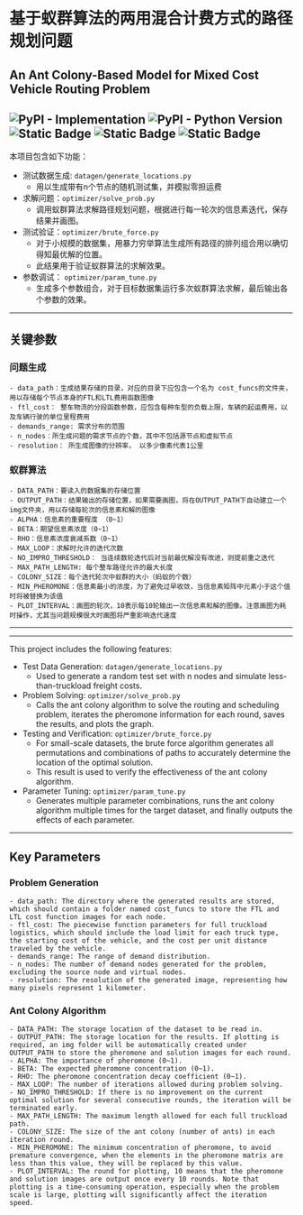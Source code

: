 # 基于蚁群算法的两用混合计费方式的路径规划问题
## An Ant Colony-Based Model for Mixed Cost Vehicle Routing Problem

![PyPI - Implementation](https://img.shields.io/pypi/implementation/NetworkX)
![PyPI - Python Version](https://img.shields.io/pypi/pyversions/NetworkX)
![Static Badge](https://img.shields.io/badge/Package-NetworkX-blue)
![Static Badge](https://img.shields.io/badge/AntColony-red)
![Static Badge](https://img.shields.io/badge/VehicleRouting-green)
---
本项目包含如下功能：

- 测试数据生成: `datagen/generate_locations.py`
  - 用以生成带有n个节点的随机测试集，并模拟零担运费
- 求解问题：`optimizer/solve_prob.py`
  - 调用蚁群算法求解路径规划问题，根据进行每一轮次的信息素迭代，保存结果并画图。
- 测试验证：`optimizer/brute_force.py`
  - 对于小规模的数据集，用暴力穷举算法生成所有路径的排列组合用以确切得知最优解的位置。
  - 此结果用于验证蚁群算法的求解效果。
- 参数调试： `optimizer/param_tune.py`
  - 生成多个参数组合，对于目标数据集运行多次蚁群算法求解，最后输出各个参数的效果。

------
## 关键参数
### 问题生成
    - data_path：生成结果存储的目录，对应的目录下应包含一个名为 cost_funcs的文件夹，用以存储每个节点本身的FTL和LTL费用函数图像
    - ftl_cost： 整车物流的分段函数参数，应包含每种车型的负载上限，车辆的起运费用，以及车辆行驶的单位里程费用
    - demands_range: 需求分布的范围
    - n_nodes：所生成问题的需求节点的个数，其中不包括源节点和虚拟节点
    - resolution： 所生成图像的分辨率， 以多少像素代表1公里

### 蚁群算法
    - DATA_PATH：要读入的数据集的存储位置
    - OUTPUT_PATH：结果输出的存储位置，如果需要画图，将在OUTPUT_PATH下自动建立一个img文件夹，用以存储每轮次的信息素和解的图像
    - ALPHA：信息素的重要程度 （0~1）
    - BETA：期望信息素浓度（0~1）
    - RHO：信息素浓度衰减系数（0~1）
    - MAX_LOOP：求解时允许的迭代次数
    - NO_IMPRO_THRESHOLD： 当连续数轮迭代后对当前最优解没有改进，则提前重之迭代
    - MAX_PATH_LENGTH: 每个整车路径允许的最大长度
    - COLONY_SIZE：每个迭代轮次中蚁群的大小（蚂蚁的个数）
    - MIN_PHEROMONE：信息素最小的浓度，为了避免过早收敛，当信息素矩阵中元素小于这个值时将被替换为该值
    - PLOT_INTERVAL：画图的轮次，10表示每10轮输出一次信息素和解的图像。注意画图为耗时操作，尤其当问题规模很大时画图将严重影响迭代速度
----

---
This project includes the following features:

- Test Data Generation: `datagen/generate_locations.py`
  - Used to generate a random test set with n nodes and simulate less-than-truckload freight costs.
- Problem Solving: `optimizer/solve_prob.py`
  - Calls the ant colony algorithm to solve the routing and scheduling problem, iterates the pheromone information for each round, saves the results, and plots the graph.
- Testing and Verification: `optimizer/brute_force.py`
  - For small-scale datasets, the brute force algorithm generates all permutations and combinations of paths to accurately determine the location of the optimal solution.
  - This result is used to verify the effectiveness of the ant colony algorithm.
- Parameter Tuning: `optimizer/param_tune.py`
  - Generates multiple parameter combinations, runs the ant colony algorithm multiple times for the target dataset, and finally outputs the effects of each parameter.

------
## Key Parameters
### Problem Generation
    - data_path: The directory where the generated results are stored, which should contain a folder named cost_funcs to store the FTL and LTL cost function images for each node.
    - ftl_cost: The piecewise function parameters for full truckload logistics, which should include the load limit for each truck type, the starting cost of the vehicle, and the cost per unit distance traveled by the vehicle.
    - demands_range: The range of demand distribution.
    - n_nodes: The number of demand nodes generated for the problem, excluding the source node and virtual nodes.
    - resolution: The resolution of the generated image, representing how many pixels represent 1 kilometer.

### Ant Colony Algorithm
    - DATA_PATH: The storage location of the dataset to be read in.
    - OUTPUT_PATH: The storage location for the results. If plotting is required, an img folder will be automatically created under OUTPUT_PATH to store the pheromone and solution images for each round.
    - ALPHA: The importance of pheromone (0~1).
    - BETA: The expected pheromone concentration (0~1).
    - RHO: The pheromone concentration decay coefficient (0~1).
    - MAX_LOOP: The number of iterations allowed during problem solving.
    - NO_IMPRO_THRESHOLD: If there is no improvement on the current optimal solution for several consecutive rounds, the iteration will be terminated early.
    - MAX_PATH_LENGTH: The maximum length allowed for each full truckload path.
    - COLONY_SIZE: The size of the ant colony (number of ants) in each iteration round.
    - MIN_PHEROMONE: The minimum concentration of pheromone, to avoid premature convergence, when the elements in the pheromone matrix are less than this value, they will be replaced by this value.
    - PLOT_INTERVAL: The round for plotting, 10 means that the pheromone and solution images are output once every 10 rounds. Note that plotting is a time-consuming operation, especially when the problem scale is large, plotting will significantly affect the iteration speed.
